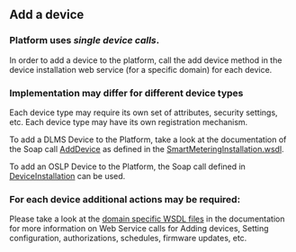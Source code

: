 ## Add a device

### Platform uses _single device calls_.
In order to add a device to the platform, call the add device method in the device installation web service (for a specific domain) for each device.

### Implementation may differ for different device types
Each device type may require its own set of attributes, security settings, etc.
Each device type may have its own registration mechanism.

To add a DLMS Device to the Platform, take a look at the documentation of the Soap call [AddDevice](../Domains/Smartmetering/smartmeteringwebservices/AddDevice.md) as defined in the [SmartMeteringInstallation.wsdl](https://github.com/OSGP/Platform/blob/development/osgp-adapter-ws-smartmetering/src/main/webapp/WEB-INF/wsdl/smartmetering/SmartMeteringInstallation.wsdl).

To add an OSLP Device to the Platform, the Soap call defined in [DeviceInstallation](https://github.com/OSGP/Platform/blob/development/osgp-adapter-ws-core/src/main/webapp/WEB-INF/wsdl/common/DeviceInstallation.wsdl) can be used.

### For each device additional actions may be required:
Please take a look at the [domain specific WSDL files](../Domains/README.md) in the documentation for more information on Web Service calls for Adding devices, Setting configuration, authorizations, schedules, firmware updates, etc.